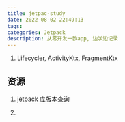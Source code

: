 ```yaml
---
title: jetpac-study
date: 2022-08-02 22:49:13
tags:
categories: Jetpack
description: 从零开发一款app, 边学边记录
---
```


1. Lifecycler, ActivityKtx, FragmentKtx

## 资源

1. [jetpack 库版本查询](https://developer.android.com/jetpack/androidx/releases/activity)

2. 
